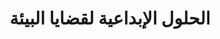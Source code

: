 ---
title: "الحلول الإبداعية لقضايا البيئة"
thumbnail : "../notassets/Projects pics/Collaborative Projects and programs/Environemtal Issues/pic1.jpg"
linkToProject : ""
manualPdf : ""
desc : ""
collab: true
comm : false
training : false
---